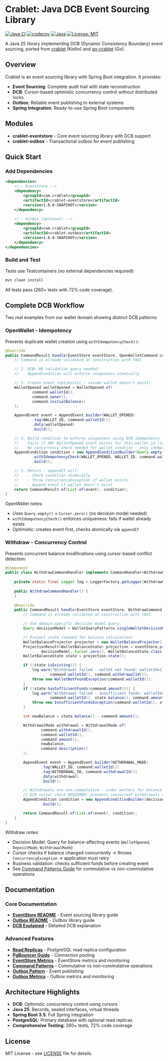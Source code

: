 # Crablet: Java DCB Event Sourcing Library

[![Java CI](https://github.com/rodolfodpk/spring-crablet/actions/workflows/maven.yml/badge.svg)](https://github.com/rodolfodpk/spring-crablet/actions/workflows/maven.yml)
[![codecov](https://codecov.io/gh/rodolfodpk/spring-crablet/branch/main/graph/badge.svg)](https://codecov.io/gh/rodolfodpk/spring-crablet)
[![Java](https://img.shields.io/badge/Java-25-orange?logo=openjdk&logoColor=white)](https://openjdk.org/projects/jdk/25/)
[![License: MIT](https://img.shields.io/badge/License-MIT-yellow.svg)](https://opensource.org/licenses/MIT)

A Java 25 library implementing DCB (Dynamic Consistency Boundary) event sourcing, ported from [crablet](https://github.com/rodolfodpk/crablet) (Kotlin) and [go-crablet](https://github.com/rodolfodpk/go-crablet) (Go).

## Overview

Crablet is an event sourcing library with Spring Boot integration. It provides:

- **Event Sourcing**: Complete audit trail with state reconstruction
- **DCB**: Cursor-based optimistic concurrency control without distributed locks
- **Outbox**: Reliable event publishing to external systems
- **Spring Integration**: Ready-to-use Spring Boot components

## Modules

- **crablet-eventstore** - Core event sourcing library with DCB support
- **crablet-outbox** - Transactional outbox for event publishing

## Quick Start

### Add Dependencies

```xml
<dependencies>
    <!-- EventStore -->
    <dependency>
        <groupId>com.crablet</groupId>
        <artifactId>crablet-eventstore</artifactId>
        <version>1.0.0-SNAPSHOT</version>
    </dependency>
    
    <!-- Outbox (optional) -->
    <dependency>
        <groupId>com.crablet</groupId>
        <artifactId>crablet-outbox</artifactId>
        <version>1.0.0-SNAPSHOT</version>
    </dependency>
</dependencies>
```

### Build and Test

Tests use Testcontainers (no external dependencies required):
```bash
mvn clean install
```

All tests pass (260+ tests with 72% code coverage).

## Complete DCB Workflow

Two real examples from our wallet domain showing distinct DCB patterns:

### OpenWallet - Idempotency

Prevents duplicate wallet creation using `withIdempotencyCheck()`:

```java
@Override
public CommandResult handle(EventStore eventStore, OpenWalletCommand command) {
    // Command is already validated at construction with YAVI

    // 2. DCB: NO validation query needed!
    //    AppendCondition will enforce uniqueness atomically

    // 3. Create event (optimistic - assume wallet doesn't exist)
    WalletOpened walletOpened = WalletOpened.of(
            command.walletId(),
            command.owner(),
            command.initialBalance()
    );

    AppendEvent event = AppendEvent.builder(WALLET_OPENED)
            .tag(WALLET_ID, command.walletId())
            .data(walletOpened)
            .build();

    // 4. Build condition to enforce uniqueness using DCB idempotency
    //    Fails if ANY WalletOpened event exists for this wallet_id (idempotency check)
    //    No concurrency check needed for wallet creation - only idempotency matters
    AppendCondition condition = new AppendConditionBuilder(Query.empty(), Cursor.zero())
            .withIdempotencyCheck(WALLET_OPENED, WALLET_ID, command.walletId())
            .build();

    // 5. Return - appendIf will:
    //    - Check condition atomically
    //    - Throw ConcurrencyException if wallet exists
    //    - Append event if wallet doesn't exist
    return CommandResult.of(List.of(event), condition);
}
```

OpenWallet notes:
- Uses `Query.empty()` + `Cursor.zero()` (no decision model needed)
- `withIdempotencyCheck()` enforces uniqueness: fails if wallet already exists
- Optimistic: creates event first, checks atomically via `appendIf`

### Withdraw - Concurrency Control

Prevents concurrent balance modifications using cursor-based conflict detection:

```java
@Component
public class WithdrawCommandHandler implements CommandHandler<WithdrawCommand> {
    
    private static final Logger log = LoggerFactory.getLogger(WithdrawCommandHandler.class);
    
    public WithdrawCommandHandler() {
    }
    
    @Override
    public CommandResult handle(EventStore eventStore, WithdrawCommand command) {
        // Command is already validated at construction with YAVI

        // Use domain-specific decision model query
        Query decisionModel = WalletQueryPatterns.singleWalletDecisionModel(command.walletId());

        // Project state (needed for balance calculation)
        WalletBalanceProjector projector = new WalletBalanceProjector();
        ProjectionResult<WalletBalanceState> projection = eventStore.project(
                decisionModel, Cursor.zero(), WalletBalanceState.class, List.of(projector));
        WalletBalanceState state = projection.state();

        if (!state.isExisting()) {
            log.warn("Withdrawal failed - wallet not found: walletId={}, withdrawalId={}",
                    command.walletId(), command.withdrawalId());
            throw new WalletNotFoundException(command.walletId());
        }
        if (!state.hasSufficientFunds(command.amount())) {
            log.warn("Withdrawal failed - insufficient funds: walletId={}, balance={}, requested={}",
                    command.walletId(), state.balance(), command.amount());
            throw new InsufficientFundsException(command.walletId(), state.balance(), command.amount());
        }

        int newBalance = state.balance() - command.amount();

        WithdrawalMade withdrawal = WithdrawalMade.of(
                command.withdrawalId(),
                command.walletId(),
                command.amount(),
                newBalance,
                command.description()
        );

        AppendEvent event = AppendEvent.builder(WITHDRAWAL_MADE)
                .tag(WALLET_ID, command.walletId())
                .tag(WITHDRAWAL_ID, command.withdrawalId())
                .data(withdrawal)
                .build();

        // Withdrawals are non-commutative - order matters for balance validation
        // DCB cursor check REQUIRED: prevents concurrent withdrawals exceeding balance
        AppendCondition condition = new AppendConditionBuilder(decisionModel, projection.cursor())
                .build();

        return CommandResult.of(List.of(event), condition);
    }
}
```

Withdraw notes:
- Decision Model: Query for balance-affecting events (`WalletOpened`, `DepositMade`, `WithdrawalMade`)
- Cursor checks if balance changed concurrently → throws `ConcurrencyException` → application must retry
- Business validation: checks sufficient funds before creating event
- See [Command Patterns Guide](crablet-eventstore/docs/COMMAND_PATTERNS.md) for commutative vs non-commutative operations

## Documentation

### Core Documentation
- **[EventStore README](crablet-eventstore/README.md)** - Event sourcing library guide
- **[Outbox README](crablet-outbox/README.md)** - Outbox library guide
- **[DCB Explained](crablet-eventstore/docs/DCB_AND_CRABLET.md)** - Detailed DCB explanation

### Advanced Features
- **[Read Replicas](crablet-eventstore/docs/READ_REPLICAS.md)** - PostgreSQL read replica configuration
- **[PgBouncer Guide](crablet-eventstore/docs/PGBOUNCER.md)** - Connection pooling
- **[EventStore Metrics](crablet-eventstore/docs/METRICS.md)** - EventStore metrics and monitoring
- **[Command Patterns](crablet-eventstore/docs/COMMAND_PATTERNS.md)** - Commutative vs non-commutative operations
- **[Outbox Pattern](crablet-outbox/docs/OUTBOX_PATTERN.md)** - Event publishing
- **[Outbox Metrics](crablet-outbox/docs/OUTBOX_METRICS.md)** - Outbox metrics and monitoring

## Architecture Highlights

- **DCB**: Optimistic concurrency control using cursors
- **Java 25**: Records, sealed interfaces, virtual threads
- **Spring Boot 3.5**: Full Spring integration
- **PostgreSQL**: Primary database with optional read replicas
- **Comprehensive Testing**: 260+ tests, 72% code coverage

## License

MIT License - see [LICENSE](LICENSE) file for details.
